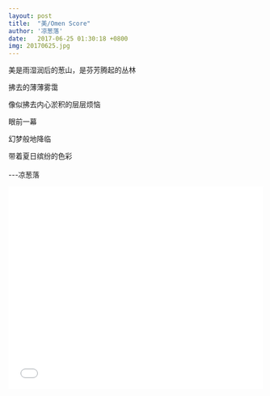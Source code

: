 ```yaml
---
layout: post
title:  "美/Omen Score"
author: '凉葱落'
date:   2017-06-25 01:30:18 +0800
img: 20170625.jpg
---
```

美是雨湿润后的葱山，是芬芳腾起的丛林<br>

拂去的薄薄雾霭<br>

像似拂去内心淤积的层层烦恼<br>

眼前一幕<br>

幻梦般地降临<br>

带着夏日缤纷的色彩<br>
<br>
---凉葱落<br>
<iframe frameborder="0" src="//music.163.com/outchain/player?type=1&id=134047&auto=1&height=430" style="width:100%; min-height:400px;"></iframe>




